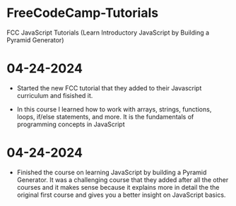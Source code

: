 # FreeCodeCamp-Tutorials
 FCC JavaScript Tutorials (Learn Introductory JavaScript by Building a Pyramid Generator)

 # 04-24-2024

 * Started the new FCC tutorial that they added to their Javascript curriculum and fisished it. 

 * In this course I learned how to work with arrays, strings, functions, loops, if/else statements, and more. It is the fundamentals of programming concepts in JavaScript

 # 04-24-2024

 * Finished the course on learning JavaScript by building a Pyramid Generator. It was a challenging course that they added after all the other courses and it makes sense because it explains more in detail the the original first course and gives you a better insight on JavaScript basics. 